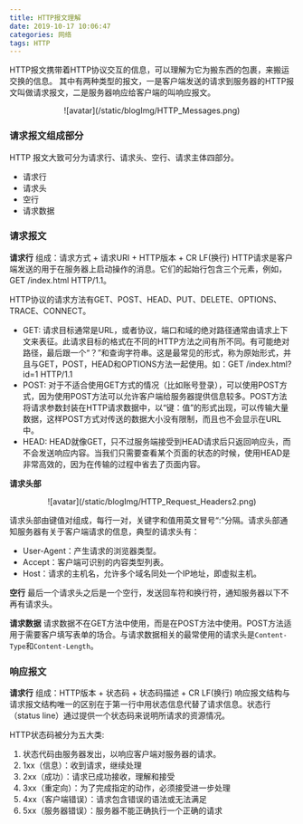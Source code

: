```yaml
---
title: HTTP报文理解
date: 2019-10-17 10:06:47
categories: 网络
tags: HTTP
---
```


HTTP报文携带着HTTP协议交互的信息，可以理解为它为搬东西的包裹，来搬运交换的信息。
其中有两种类型的报文，一是客户端发送的请求到服务器的HTTP报文叫做请求报文，二是服务器响应给客户端的叫响应报文。

<center>![avatar](/static/blogImg/HTTP_Messages.png)</center>

<!--more-->

### 请求报文组成部分

HTTP 报文大致可分为请求行、请求头、空行、请求主体四部分。
* 请求行
* 请求头
* 空行
* 请求数据


### 请求报文
**请求行**
组成：请求方式 + 请求URI + HTTP版本 + CR LF(换行)
HTTP请求是客户端发送的用于在服务器上启动操作的消息。它们的起始行包含三个元素，例如，GET /index.html HTTP/1.1。

HTTP协议的请求方法有GET、POST、HEAD、PUT、DELETE、OPTIONS、TRACE、CONNECT。
* GET: 请求目标通常是URL，或者协议，端口和域的绝对路径通常由请求上下文来表征。此请求目标的格式在不同的HTTP方法之间有所不同。有可能绝对路径，最后跟一个“？”和查询字符串。这是最常见的形式，称为原始形式，并且与GET，POST，HEAD和OPTIONS方法一起使用。如：GET /index.html?id=1 HTTP/1.1
* POST: 对于不适合使用GET方式的情况（比如账号登录），可以使用POST方式，因为使用POST方法可以允许客户端给服务器提供信息较多。POST方法将请求参数封装在HTTP请求数据中，以“键：值”的形式出现，可以传输大量数据，这样POST方式对传送的数据大小没有限制，而且也不会显示在URL中。
* HEAD: HEAD就像GET，只不过服务端接受到HEAD请求后只返回响应头，而不会发送响应内容。当我们只需要查看某个页面的状态的时候，使用HEAD是非常高效的，因为在传输的过程中省去了页面内容。

**请求头部**
<center>![avatar](/static/blogImg/HTTP_Request_Headers2.png)</center>

请求头部由键值对组成，每行一对，关键字和值用英文冒号“:”分隔。请求头部通知服务器有关于客户端请求的信息，典型的请求头有：
* User-Agent：产生请求的浏览器类型。
* Accept：客户端可识别的内容类型列表。
* Host：请求的主机名，允许多个域名同处一个IP地址，即虚拟主机。

**空行**
最后一个请求头之后是一个空行，发送回车符和换行符，通知服务器以下不再有请求头。

**请求数据**
请求数据不在GET方法中使用，而是在POST方法中使用。POST方法适用于需要客户填写表单的场合。与请求数据相关的最常使用的请求头是`Content-Type`和`Content-Length`。

### 响应报文
**请求行**
组成：HTTP版本 + 状态码  + 状态码描述 + CR LF(换行)
响应报文结构与请求报文结构唯一的区别在于第一行中用状态信息代替了请求信息。状态行（status line）通过提供一个状态码来说明所请求的资源情况。

HTTP状态码被分为五大类:
1. 状态代码由服务器发出，以响应客户端对服务器的请求。
2. 1xx（信息）：收到请求，继续处理
3. 2xx（成功）：请求已成功接收，理解和接受
4. 3xx（重定向）：为了完成指定的动作，必须接受进一步处理
5. 4xx（客户端错误）：请求包含错误的语法或无法满足
6. 5xx（服务器错误）：服务器不能正确执行一个正确的请求
